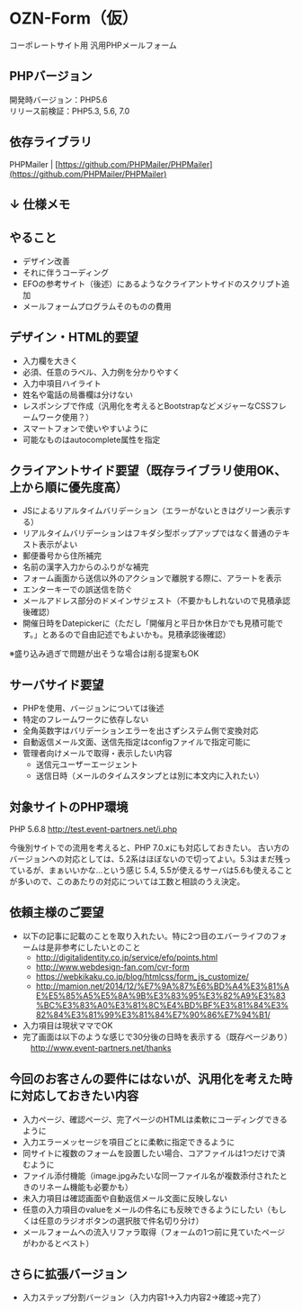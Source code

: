# OZN-Form（仮）

コーポレートサイト用 汎用PHPメールフォーム

## PHPバージョン
開発時バージョン：PHP5.6  
リリース前検証：PHP5.3, 5.6, 7.0

## 依存ライブラリ
PHPMailer | [https://github.com/PHPMailer/PHPMailer](https://github.com/PHPMailer/PHPMailer)

## ↓ 仕様メモ

## やること
* デザイン改善
* それに伴うコーディング 
* EFOの参考サイト（後述）にあるようなクライアントサイドのスクリプト追加
* メールフォームプログラムそのものの費用

## デザイン・HTML的要望
* 入力欄を大きく
* 必須、任意のラベル、入力例を分かりやすく
* 入力中項目ハイライト
* 姓名や電話の局番欄は分けない
* レスポンシブで作成（汎用化を考えるとBootstrapなどメジャーなCSSフレームワーク使用？）
* スマートフォンで使いやすいように
* 可能なものはautocomplete属性を指定

## クライアントサイド要望（既存ライブラリ使用OK、上から順に優先度高）
* JSによるリアルタイムバリデーション（エラーがないときはグリーン表示する）
* リアルタイムバリデーションはフキダシ型ポップアップではなく普通のテキスト表示がよい
* 郵便番号から住所補完
* 名前の漢字入力からのふりがな補完
* フォーム画面から送信以外のアクションで離脱する際に、アラートを表示
* エンターキーでの誤送信を防ぐ
* メールアドレス部分のドメインサジェスト（不要かもしれないので見積承認後確認）
* 開催日時をDatepickerに（ただし「開催月と平日か休日かでも見積可能です。」とあるので自由記述でもよいかも。見積承認後確認）

※盛り込み過ぎで問題が出そうな場合は削る提案もOK

## サーバサイド要望
* PHPを使用、バージョンについては後述
* 特定のフレームワークに依存しない
* 全角英数字はバリデーションエラーを出さずシステム側で変換対応
* 自動返信メール文面、送信先指定はconfigファイルで指定可能に
* 管理者向けメールで取得・表示したい内容
    * 送信元ユーザーエージェント
    * 送信日時（メールのタイムスタンプとは別に本文内に入れたい）

## 対象サイトのPHP環境
PHP 5.6.8 
http://test.event-partners.net/i.php

今後別サイトでの流用を考えると、PHP 7.0.xにも対応しておきたい。
古い方のバージョンへの対応としては、5.2系はほぼないので切ってよい。5.3はまだ残っているが、まぁいいかな…という感じ
5.4, 5.5が使えるサーバは5.6も使えることが多いので、このあたりの対応については工数と相談のうえ決定。


## 依頼主様のご要望
* 以下の記事に記載のことを取り入れたい。特に2つ目のエバーライフのフォームは是非参考にしたいとのこと
    * http://digitalidentity.co.jp/service/efo/points.html
    * http://www.webdesign-fan.com/cvr-form
    * https://webkikaku.co.jp/blog/htmlcss/form_js_customize/
    * http://mamion.net/2014/12/%E7%9A%87%E6%BD%A4%E3%81%AE%E5%85%A5%E5%8A%9B%E3%83%95%E3%82%A9%E3%83%BC%E3%83%A0%E3%81%8C%E4%BD%BF%E3%81%84%E3%82%84%E3%81%99%E3%81%84%E7%90%86%E7%94%B1/
* 入力項目は現状ママでOK
* 完了画面は以下のような感じで30分後の日時を表示する（既存ページあり）
　http://www.event-partners.net/thanks


## 今回のお客さんの要件にはないが、汎用化を考えた時に対応しておきたい内容
* 入力ページ、確認ページ、完了ページのHTMLは柔軟にコーディングできるように
* 入力エラーメッセージを項目ごとに柔軟に指定できるように
* 同サイトに複数のフォームを設置したい場合、コアファイルは1つだけで済むように
* ファイル添付機能（image.jpgみたいな同一ファイル名が複数添付されたときのリネーム機能も必要かも）
* 未入力項目は確認画面や自動返信メール文面に反映しない
* 任意の入力項目のvalueをメールの件名にも反映できるようにしたい（もしくは任意のラジオボタンの選択肢で件名切り分け）
* メールフォームへの流入リファラ取得（フォームの1つ前に見ていたページがわかるとベスト）

## さらに拡張バージョン
* 入力ステップ分割バージョン（入力内容1→入力内容2→確認→完了）